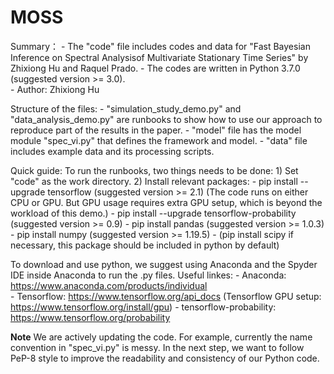 # MOSS




Summary：
    - The "code" file includes codes and data for "Fast Bayesian Inference on Spectral Analysisof Multivariate Stationary Time Series" by Zhixiong Hu and Raquel Prado.
    - The codes are written in Python 3.7.0 (suggested version >= 3.0).    
    - Author: Zhixiong Hu


Structure of the files:
    - "simulation_study_demo.py" and "data_analysis_demo.py" are runbooks to show how to use our approach to reproduce part of the results in the paper.
    - "model" file has the model module "spec_vi.py" that defines the framework and model.
    - "data" file includes example data and its processing scripts.

Quick guide:
To run the runbooks, two things needs to be done:
    1) Set "code" as the work directory.
    2) Install relevant packages:
        - pip install --upgrade tensorflow (suggested version >= 2.1) 
	  (The code runs on either CPU or GPU. But GPU usage requires extra GPU setup, which is beyond the workload of this demo.)
	- pip install --upgrade tensorflow-probability (suggested version >= 0.9)
	- pip install pandas (suggested version >= 1.0.3)
	- pip install numpy (suggested version >= 1.19.5)
	- (pip install scipy if necessary, this package should be included in python by default)

To download and use python, we suggest using Anaconda and the Spyder IDE inside Anaconda to run the .py files. 
Useful linkes:
    - Anaconda: https://www.anaconda.com/products/individual   
    - Tensorflow: https://www.tensorflow.org/api_docs (Tensorflow GPU setup: https://www.tensorflow.org/install/gpu)
    - tensorflow-probability: https://www.tensorflow.org/probability

**Note**
    We are actively updating the code. For example, currently the name convention in "spec_vi.py" is messy. In the next step, we want to follow PeP-8 style to improve the readability and consistency of our Python code.